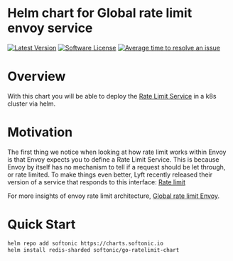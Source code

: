 # Helm chart for Global rate limit envoy service

[![Latest Version](https://img.shields.io/github/release/envoyproxy/ratelimit.svg)](https://github.com/envoyproxy/ratelimit/releases)
[![Software License](https://img.shields.io/badge/license-Apache%202.0-blue.svg)](LICENSE)
[![Average time to resolve an issue](http://isitmaintained.com/badge/resolution/softonic/kube-gcp-disks-roomba.svg)](http://isitmaintained.com/project/envoyproxy/ratelimit "Average time to resolve an issue")

# Overview

With this chart you will be able to deploy the [Rate Limit Service](https://github.com/envoyproxy/ratelimit) in a k8s cluster via helm.

# Motivation

The first thing we notice when looking at how rate limit works within Envoy is that Envoy expects you to define a Rate Limit Service. This is because Envoy by itself has no mechanism to tell if a request should be let through, or rate limited. To make things even better, Lyft recently released their version of a service that responds to this interface: [Rate limit](https://github.com/lyft/ratelimit)

For more insights of envoy rate limit architecture, [Global rate limit Envoy](https://www.envoyproxy.io/docs/envoy/v1.13.0/intro/arch_overview/other_features/global_rate_limiting).

# Quick Start

```bash
helm repo add softonic https://charts.softonic.io
helm install redis-sharded softonic/go-ratelimit-chart
```
